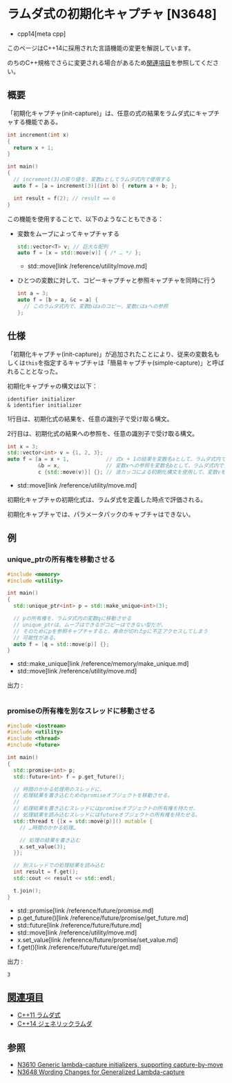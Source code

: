 # ラムダ式の初期化キャプチャ [N3648]
* cpp14[meta cpp]

<!-- start lang caution -->

このページはC++14に採用された言語機能の変更を解説しています。

のちのC++規格でさらに変更される場合があるため[関連項目](#relative-page)を参照してください。

<!-- last lang caution -->

## 概要
「初期化キャプチャ(init-capture)」は、任意の式の結果をラムダ式にキャプチャする機能である。

```cpp
int increment(int x)
{
  return x + 1;
}

int main()
{
  // increment(3)の戻り値を、変数aとしてラムダ式内で使用する
  auto f = [a = increment(3)](int b) { return a + b; };

  int result = f(2); // result == 6
}
```

この機能を使用することで、以下のようなこともできる：

- 変数をムーブによってキャプチャする

    ```cpp
    std::vector<T> v; // 巨大な配列
    auto f = [x = std::move(v)] { /* … */ };
    ```
    * std::move[link /reference/utility/move.md]

- ひとつの変数に対して、コピーキャプチャと参照キャプチャを同時に行う

    ```cpp
    int a = 3;
    auto f = [b = a, &c = a] {
      // このラムダ式内で、変数bはaのコピー、変数cはaへの参照
    };
    ```


## 仕様
「初期化キャプチャ(init-capture)」が追加されたことにより、従来の変数名もしくは`this`を指定するキャプチャは「簡易キャプチャ(simple-capture)」と呼ばれることとなった。

初期化キャプチャの構文は以下：

```
identifier initializer
& identifier initializer
```

1行目は、初期化式の結果を、任意の識別子で受け取る構文。

2行目は、初期化式の結果への参照を、任意の識別子で受け取る構文。

```cpp
int x = 3;
std::vector<int> v = {1, 2, 3};
auto f = [a = x + 1,            // 式x + 1の結果を変数名aとして、ラムダ式内で使用する
          &b = x,               // 変数xへの参照を変数名bとして、ラムダ式内で使用する
          c {std::move(v)}] {}; // 波カッコによる初期化構文を使用して、変数vを変数cにムーブする
```
* std::move[link /reference/utility/move.md]

初期化キャプチャの初期化式は、ラムダ式を定義した時点で評価される。

初期化キャプチャでは、パラメータパックのキャプチャはできない。


## 例
### unique_ptrの所有権を移動させる
```cpp example
#include <memory>
#include <utility>

int main()
{
  std::unique_ptr<int> p = std::make_unique<int>(3);

  // pの所有権を、ラムダ式内の変数qに移動させる
  // unique_ptrは、ムーブはできるがコピーはできない型だが、
  // そのためにpを参照キャプチャすると、寿命が切れたpに不正アクセスしてしまう
  // 可能性がある。
  auto f = [q = std::move(p)] {};
}
```
* std::make_unique[link /reference/memory/make_unique.md]
* std::move[link /reference/utility/move.md]

出力 :

```
```


### promiseの所有権を別なスレッドに移動させる
```cpp example
#include <iostream>
#include <utility>
#include <thread>
#include <future>

int main()
{
  std::promise<int> p;
  std::future<int> f = p.get_future();

  // 時間のかかる処理用のスレッドに、
  // 処理結果を書き込むためのpromiseオブジェクトを移動させる。
  //
  // 処理結果を書き込むスレッドにはpromiseオブジェクトの所有権を持たせ、
  // 処理結果を読み込むスレッドにはfutureオブジェクトの所有権を持たせる。
  std::thread t {[x = std::move(p)]() mutable {
    // …時間のかかる処理…

    // 処理の結果を書き込む
    x.set_value(3);
  }};

  // 別スレッドでの処理結果を読み込む
  int result = f.get();
  std::cout << result << std::endl;

  t.join();
}
```
* std::promise[link /reference/future/promise.md]
* p.get_future()[link /reference/future/promise/get_future.md]
* std::future[link /reference/future/future.md]
* std::move[link /reference/utility/move.md]
* x.set_value[link /reference/future/promise/set_value.md]
* f.get()[link /reference/future/future/get.md]

出力 :
```
3
```


## <a id="relative-page" href="#relative-page">関連項目</a>
- [C++11 ラムダ式](/lang/cpp11/lambda_expressions.md)
- [C++14 ジェネリックラムダ](generic_lambdas.md)


## 参照
- [N3610 Generic lambda-capture initializers, supporting capture-by-move](http://www.open-std.org/jtc1/sc22/wg21/docs/papers/2013/n3610.html)
- [N3648 Wording Changes for Generalized Lambda-capture](http://www.open-std.org/jtc1/sc22/wg21/docs/papers/2013/n3648.html)
